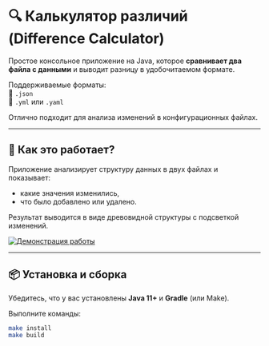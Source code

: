 # 🔍 Калькулятор различий (Difference Calculator)

Простое консольное приложение на Java, которое **сравнивает два файла с данными** и выводит разницу в удобочитаемом формате.

Поддерживаемые форматы:  
🔹 `.json`  
🔹 `.yml` или `.yaml`

Отлично подходит для анализа изменений в конфигурационных файлах.

---

## 🎯 Как это работает?

Приложение анализирует структуру данных в двух файлах и показывает:
- какие значения изменились,
- что было добавлено или удалено.

Результат выводится в виде древовидной структуры с подсветкой изменений.

[![Демонстрация работы](https://asciinema.org/a/OVQIlhOZpFw1Z4ZWA3VP7hL67.svg)](https://asciinema.org/a/OVQIlhOZpFw1Z4ZWA3VP7hL67)

---

## 📦 Установка и сборка

Убедитесь, что у вас установлены **Java 11+** и **Gradle** (или Make).

Выполните команды:

```bash
make install
make build
